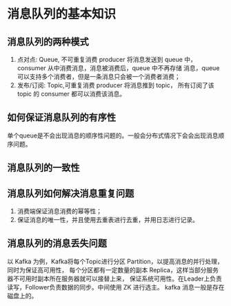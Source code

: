 # 消息队列的基本知识
## 消息队列的两种模式
1. 点对点: Queue, 不可重复消费
producer 将消息发送到 queue 中，consumer 从中消费消息，消息被消费后，queue 中不再存储
消息，queue 可以支持多个消费者，但是一条消息只会被一个消费者消费；
2. 发布/订阅: Topic,可重复消费
producer 将消息推到 topic， 所有订阅了该 topic 的 consumer 都可以消费该消息。

## 如何保证消息队列的有序性
单个queue是不会出现消息的顺序性问题的。一般会分布式情况下会会出现消息顺序问题。

## 消息队列的一致性

## 消息队列如何解决消息重复问题
1. 消费端保证消息消费的幂等性；
2. 保证消息的唯一性，并且使用去重表进行去重，并用日志进行记录。

## 消息队列的消息丢失问题
以 Kafka 为例，Kafka将每个Topic进行分区 Partition，以提高消息的并行处理，同时为保证高可用性，
每个分区都有一定数量的副本 Replica，这样当部分服务器不可用时副本所在服务器就可以接替上来，
保证系统可用性。在Leader上负责读写，Follower负责数据的同步。中间使用 ZK 进行选主。
kafka 消息一般是存在磁盘上的。